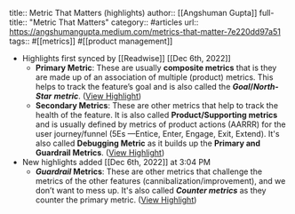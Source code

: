 title:: Metric That Matters (highlights)
author:: [[Angshuman Gupta]]
full-title:: "Metric That Matters"
category:: #articles
url:: https://angshumangupta.medium.com/metrics-that-matter-7e220dd97a51
tags:: #[[metrics]] #[[product management]]

- Highlights first synced by [[Readwise]] [[Dec 6th, 2022]]
	- **Primary Metric**: These are usually **composite metrics** that is they are made up of an association of multiple (product) metrics. This helps to track the feature’s goal and is also called the ***Goal*/*North-Star*** ***metric***. ([View Highlight](https://read.readwise.io/read/01gkjb3c7a86tvry0zn9nvtwsv))
	- **Secondary Metrics**: These are other metrics that help to track the health of the feature. It is also called **Product/Supporting metrics** and is usually defined by metrics of product actions (AARRR) for the user journey/funnel (5Es —Entice, Enter, Engage, Exit, Extend). It's also called **Debugging Metric** as it builds up the **Primary and Guardrail Metrics**. ([View Highlight](https://read.readwise.io/read/01gkjb5q2w3kj4n14actdrc3t7))
- New highlights added [[Dec 6th, 2022]] at 3:04 PM
	- ***Guardrail* Metrics**: These are other metrics that challenge the metrics of the other features (cannibalization/improvement), and we don’t want to mess up. It's also called ***Counter metrics*** as they counter the primary metric. ([View Highlight](https://read.readwise.io/read/01gkjqq6xn1eqxcqvevsg149ez))